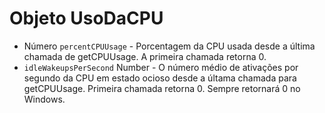 # Objeto UsoDaCPU

* Número `percentCPUUsage` - Porcentagem da CPU usada desde a última chamada de getCPUUsage. A primeira chamada retorna 0.
* `idleWakeupsPerSecond` Number - O número médio de ativações por segundo da CPU em estado ocioso desde a últama chamada para getCPUUsage. Primeira chamada retorna 0. Sempre retornará 0 no Windows.
